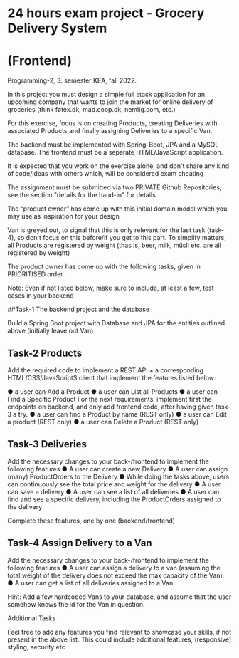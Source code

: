 # 24 hours exam project - Grocery Delivery System
# (Frontend)

Programming-2, 3. semester KEA, fall 2022.

In this project you must design a simple full stack application for an upcoming company that wants to join the market for online delivery of groceries (think føtex.dk, mad.coop.dk, nemlig.com, etc.)

For this exercise, focus is on creating Products, creating Deliveries with associated Products and finally assigning Deliveries to a specific Van.

The backend must be implemented with Spring-Boot, JPA and a MySQL database. The frontend must be a separate HTML/JavaScript application.


It is expected that you work on the exercise alone, and don't share any kind of code/ideas with others which, will be considered exam cheating

The assignment must be submitted via two PRIVATE Github Repositories, see the section "details for the hand-in" for details.

The “product owner” has come up with this initial domain model which you may use as inspiration for your design
 
Van is greyed out, to signal that this is only relevant for the last task (task-4), so don't focus on this before/if you get to this part.
To simplify matters, all Products are registered by weight (thas is, beer, milk, müsli etc. are all registered by weight)

The product owner has come up with the following tasks, given in PRIORITISED order

Note: Even if not listed below, make sure to include, at least a few, test cases in your backend

##Task-1 The backend project and the database

Build a Spring Boot project with Database and JPA for the entities outlined above (initially leave out Van)

## Task-2 Products
Add the required code to implement a REST API + a corresponding HTML/CSS/JavaScriptS client that implement the  features listed below:

●   a user can Add a Product
●   a user can List all Products
●   a user can Find a Specific Product
For the next requirements, implement first the endpoints on backend, and only add frontend code, after having given task-3 a try.
●   a user can find a Product by name (REST only)
●   a user can Edit a product (REST only)
●   a user can Delete a Product (REST only)



## Task-3 Deliveries

Add the necessary changes to your back-/frontend to implement the following features
●   A user can create a new Delivery
●   A user can assign (many) ProductOrders to the Delivery
●   While doing the tasks above, users can continuously see the total price and weight for the delivery
●   A user can save a delivery
●   A user can see a list of all deliveries
●   A user can find and see a specific delivery, including the ProductOrders assigned to the delivery

Complete these features, one by one (backend/frontend)

## Task-4 Assign Delivery to a Van

Add the necessary changes to your back-/frontend to implement the following features
●	A user can assign a delivery to a van (assuming the total weight of the delivery does not exceed the max capacity of the Van).
●   A user can get a list of all deliveries assigned to a Van

Hint: Add a few hardcoded Vans to your database, and assume that the user somehow knows the id for the
Van in question.

Additional Tasks

Feel free to add any features you find relevant to showcase your skills, if not present in the above list. This could include additional features, (responsive) styling, security etc
